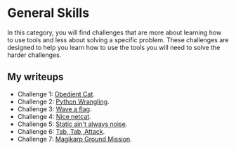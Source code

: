 # General Skills

In this category, you will find challenges that are more about learning how to use tools and less about solving a specific problem.  These challenges are designed to help you learn how to use the tools you will need to solve the harder challenges.

## My writeups

- Challenge 1: [Obedient Cat](./Obedient-Cat.md).
- Challenge 2: [Python Wrangling](./Python-Wrangling.md).
- Challenge 3: [Wave a flag](./Wave-a-flag.md).
- Challenge 4: [Nice netcat](./Nice-netcat.md).
- Challenge 5: [Static ain't always noise](./Static-ain't-always-noise.md).
- Challenge 6: [Tab, Tab, Attack](./Tab-Tab-Attack.md).
- Challenge 7: [Magikarp Ground Mission](./Magikarp-Ground-Mission.md).

